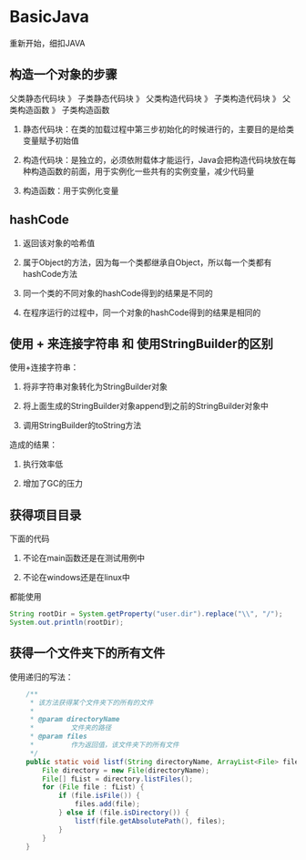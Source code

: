 # BasicJava

重新开始，细扣JAVA

## 构造一个对象的步骤

父类静态代码块 》 子类静态代码块 》 父类构造代码块 》 子类构造代码块 》 父类构造函数 》 子类构造函数

1. 静态代码块：在类的加载过程中第三步初始化的时候进行的，主要目的是给类变量赋予初始值

2. 构造代码块：是独立的，必须依附载体才能运行，Java会把构造代码块放在每种构造函数的前面，用于实例化一些共有的实例变量，减少代码量

3. 构造函数：用于实例化变量

## hashCode

1. 返回该对象的哈希值

2. 属于Object的方法，因为每一个类都继承自Object，所以每一个类都有hashCode方法

3. 同一个类的不同对象的hashCode得到的结果是不同的

4. 在程序运行的过程中，同一个对象的hashCode得到的结果是相同的

## 使用 + 来连接字符串  和 使用StringBuilder的区别

使用+连接字符串：

1. 将非字符串对象转化为StringBuilder对象

2. 将上面生成的StringBuilder对象append到之前的StringBuilder对象中

3. 调用StringBuilder的toString方法

造成的结果：

1. 执行效率低

2. 增加了GC的压力

## 获得项目目录

下面的代码

1. 不论在main函数还是在测试用例中

2. 不论在windows还是在linux中 

都能使用

```java
String rootDir = System.getProperty("user.dir").replace("\\", "/");
System.out.println(rootDir);
```

## 获得一个文件夹下的所有文件

使用递归的写法：

```java
    /**
     * 该方法获得某个文件夹下的所有的文件
     *
     * @param directoryName
     *         文件夹的路径
     * @param files
     *         作为返回值，该文件夹下的所有文件
     */
    public static void listf(String directoryName, ArrayList<File> files) {
        File directory = new File(directoryName);
        File[] fList = directory.listFiles();
        for (File file : fList) {
            if (file.isFile()) {
                files.add(file);
            } else if (file.isDirectory()) {
                listf(file.getAbsolutePath(), files);
            }
        }
    }
```
